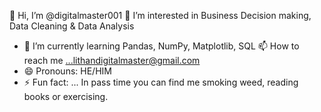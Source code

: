 👋 Hi, I’m @digitalmaster001
👀 I’m interested in Business Decision making, Data Cleaning & Data Analysis
- 🌱 I’m currently learning Pandas, NumPy, Matplotlib, SQL
 📫 How to reach me ...lithandigitalmaster@gmail.com
- 😄 Pronouns: HE/HIM
- ⚡ Fun fact: ... In pass time you can find me smoking weed, reading books or exercising.

<!---
digitalmaster001/digitalmaster001 is a ✨ special ✨ repository because its `README.md` (this file) appears on your GitHub profile.
You can click the Preview link to take a look at your changes.
--->

